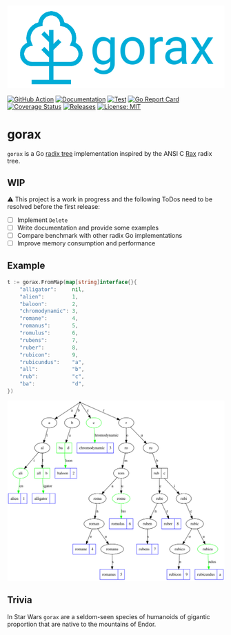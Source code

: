 ![gorax](gorax.png)

[![GitHub Action](https://img.shields.io/badge/GitHub-Action-blue)](https://github.com/features/actions)
[![Documentation](https://img.shields.io/badge/godoc-reference-5272B4.svg)](https://pkg.go.dev/github.com/snorwin/gorax)
[![Test](https://img.shields.io/github/workflow/status/snorwin/gorax/Test?label=tests&logo=github)](https://github.com/snorwin/gorax/actions)
[![Go Report Card](https://goreportcard.com/badge/github.com/snorwin/gorax)](https://goreportcard.com/report/github.com/snorwin/gorax)
[![Coverage Status](https://coveralls.io/repos/github/snorwin/gorax/badge.svg?branch=main)](https://coveralls.io/github/snorwin/gorax?branch=main)
[![Releases](https://img.shields.io/github/v/release/snorwin/gorax)](https://github.com/snorwin/gorax/releases)
[![License: MIT](https://img.shields.io/badge/License-MIT-yellow.svg)](https://opensource.org/licenses/MIT)

# gorax
`gorax` is a Go [radix tree](https://en.wikipedia.org/wiki/Radix_tree) implementation inspired by the ANSI C [Rax](https://github.com/antirez/rax) radix tree.

## WIP
:warning: This project is a work in progress and the following ToDos need to be resolved before the first release:
- [ ] Implement `Delete`
- [ ] Write documentation and provide some examples 
- [ ] Compare benchmark with other radix Go implementations
- [ ] Improve memory consumption and performance 

## Example
```go
t := gorax.FromMap(map[string]interface{}{
    "alligator":     nil,
    "alien":         1,
    "baloon":        2,
    "chromodynamic": 3,
    "romane":        4,
    "romanus":       5,
    "romulus":       6,
    "rubens":        7,
    "ruber":         8,
    "rubicon":       9,
    "rubicundus":    "a",
    "all":           "b",
    "rub":           "c",
    "ba":            "d",
})
```
![example](example.svg)

## Trivia
In Star Wars `gorax` are a seldom-seen species of humanoids of gigantic proportion that are native to the mountains of Endor.